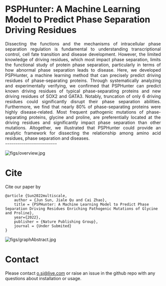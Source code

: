 
# PSPHunter: A Machine Learning Model to Predict Phase Separation Driving Residues

<div style="text-align: justify"> Dissecting the functions and the mechanisms of intracellular phase separation regulation is fundamental to understanding transcriptional control, cell fate transition and disease development. However, the limited knowledge of driving residues, which most impact phase separation, limits the functional study of protein phase separation, particularly in terms of how abnormal phase separation leads to disease. Here, we developed PSPHunter, a machine learning method that can precisely predict driving residues of phase-separating proteins. Through systematically analyzing and experimentally verifying, we confirmed that PSPHunter can predict known driving residues of typical phase-separating proteins and new driving residues of SOX2 and GATA3. Notably, truncation of only 6 driving residues could significantly disrupt their phase separation abilities. Furthermore, we find that nearly 80% of phase-separating proteins were highly disease-related. Most frequent pathogenic mutations of phase-separating proteins, glycine and proline, are preferentially located at the driving residues and significantly impact phase separation than other mutations. Altogether, we illustrated that PSPHunter could provide an analytic framework for dissecting the relationship among amino acid residues, phase separation and diseases. </div>
--------------------------

![figs/overview.jpg](https://github.com/jsun9003/PSPHunter/blob/main/figs/overview.jpg)


# Cite

Cite our paper by

```
@article {Sun2022multiscale,
	author = {Jun Sun, Jiale Qu and Cai Zhao},
	title = {PSPHunter: A Machine Learning Model to Predict Phase Separation Driving Residues Enriching Pathogenic Mutations of Glycine and Proline},
	year={2022},
	publisher = {Nature Publishing Group},
	journal = {Under Submited}
}
```

![figs/graphAbstract.jpg](https://github.com/jsun9003/PSPHunter/blob/main/figs/graphAbstract.jpg)



# Contact

Please contact o.sj@live.com or raise an issue in the github repo with any questions about installation or usage. 

